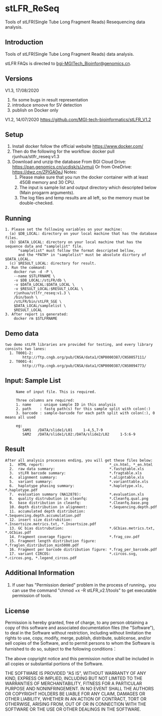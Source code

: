 # stLFR_ReSeq
Tools of stLFR(Single Tube Long Fragment Reads) Resequencing data analysis.

Introduction
----------------
Tools of stLFR(Single Tube Long Fragment Reads) data analysis.

stLFR FAQs is directed to bgi-MGITech_Bioinfor@genomics.cn.

Versions
----------------
  V1.3, 17/08/2020
  1. fix some bugs in result representation
  2. introduce smoove for SV detection
  3. publish on Docker only
  
  V1.2, 14/07/2020
  https://github.com/MGI-tech-bioinformatics/stLFR_V1.2

Setup
----------------
  1. Install docker follow the official website
      https://www.docker.com/
  2. Then do the following for the workflow:
      docker pull rjunhua/stlfr_reseq:v1.3
  3. Download and unzip the database
      From BGI Cloud Drive:
        https://pan.genomics.cn/ucdisk/s/Jvmuii
      Or from OneDrive:
        https://dwz.cn/ZPlGA0eJ
  Notes:
      1. Please make sure that you run the docker container with at least 45GB memory and 30 CPU.
      2. The input is sample list and output directory which descripted below (Main progarm arguments).
      3. The log files and temp results are all left, so the memory must be double-checked.
    
  Running
  ----------------
    1. Please set the following variables on your machine:
      (a) $DB_LOCAL: directory on your local machine that has the database files.
      (b) $DATA_LOCAL: directory on your local machine that has the sequence data and "samplelist" file.
          "samplelist" must follow the format descripted bellow,
          and the *PATH* in "samplelist" must be absolute dicrtory of $DATA_LOCAL.
      (c) $RESULT_LOCAL: directory for result.
    2. Run the command:
        docker run -d -P \
        --name $STLFRNAME \
        -v $DB_LOCAL:/stLFR/db \
        -v $DATA_LOCAL:$DATA_LOCAL \
        -v $RESULT_LOCAL:$RESULT_LOCAL \
        rjunhua/stlfr_reseq:v1.3 \
        /bin/bash \
        /stLFR/bin/stLFR_SGE \
        $DATA_LOCAL/samplelist \
        $RESULT_LOCAL
    3. After report is generated:
        docker rm $STLFRNAME

Demo data
----------------
    two demo stLFR libraries are provided for testing, and every library consists two lanes:
      1. T0001-2:
            http://ftp.cngb.org/pub/CNSA/data1/CNP0000387/CNS0057111/
      2. T0001-4:
            http://ftp.cngb.org/pub/CNSA/data1/CNP0000387/CNS0094773/

Input: Sample List
----------------

         Name of input file. This is required.

         Three columns are required:
         1. name    : unique sample ID in this analysis
         2. path    : fastq path(s) for this sample split with colon(:)
         3. barcode : sample-barcode for each path split with colon(:), 0 means all used

         eg:  
            SAM1   /DATA/slide1/L01     1-4,5,7-9
            SAM2   /DATA/slide1/L02:/DATA/slide2/L02     1-5:6-9
         
Result
----------------
    After all analysis processes ending, you will get these files below:
      1.  HTML report:                              *_cn.html, *_en.html
      2.  raw data summary:                         *.fastqtable.xls
      3.  stLFR barcode summary:                    *.fragtable.xls
      4.  alignment summary:                        *.aligntable.xls
      5.  variant summary:                          *.varianttable.xls
      6.  haplotype phasing summary:                *.haplotype.xls, *.haplotype.pdf
      7.  evaluation summary (NA12878):             *.evaluation.xls
      8.  quality distrubution in cleanfq:          *.Cleanfq.qual.png
      9.  base distribution in cleanfq:             *.Cleanfq.base.png
      10. depth distribution in alignment:          *.Sequencing.depth.pdf
      11. accumulated depth distribution:           *.Sequencing.depth.accumulation.pdf
      12. insert size distrubition:                 *.Insertsize.metrics.txt, *.Insertsize.pdf
      13. GC bias distrubution:                     *.GCbias.metrics.txt, *.GCbias.pdf
      14. Fragment coverage figure:                 *.frag_cov.pdf
      15. Fragment length distribution figure:      *.fraglen_distribution_min5000.pdf
      16. Fragment per barcode distribution figure: *.frag_per_barcode.pdf
      17. variant CIRCOS:                           *.circos.svg, *.circos.png, *.legend_circos.pdf

Additional Information
----------------
1. If user has "Permission denied" problem in the process of running，you can use the command "chmod +x -R stLFR_v2.1/tools" to get executable permission of tools.

License
----------------
Permission is hereby granted, free of charge, to any person obtaining a copy of this software and associated documentation files (the "Software"), to deal in the Software without restriction, including without limitation the rights to use, copy, modify, merge, publish, distribute, sublicense, and/or sell copies of the Software, and to permit persons to whom the Software is furnished to do so, subject to the following conditions： 
  
The above copyright notice and this permission notice shall be included in all copies or substantial portions of the Software.
  
THE SOFTWARE IS PROVIDED "AS IS", WITHOUT WARRANTY OF ANY KIND, EXPRESS OR IMPLIED, INCLUDING BUT NOT LIMITED TO THE WARRANTIES OF MERCHANTABILITY, FITNESS FOR A PARTICULAR PURPOSE AND NONINFRINGEMENT. IN NO EVENT SHALL THE AUTHORS OR COPYRIGHT HOLDERS BE LIABLE FOR ANY CLAIM, DAMAGES OR OTHER LIABILITY, WHETHER IN AN ACTION OF CONTRACT, TORT OR OTHERWISE, ARISING FROM, OUT OF OR IN CONNECTION WITH THE SOFTWARE OR THE USE OR OTHER DEALINGS IN THE SOFTWARE.
